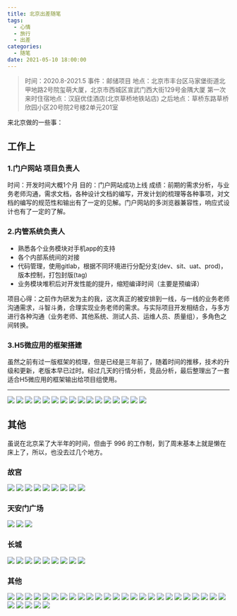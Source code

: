 ```yaml
---
title: 北京出差随笔
tags:
  - 心情
  - 旅行
  - 出差
categories:
  - 随笔
date: 2021-05-10 18:00:00
---
```


> 时间：2020.8-2021.5
> 事件：邮储项目
> 地点：北京市丰台区马家堡街道北甲地路2号院玺萌大厦，北京市西城区宣武门西大街129号金隅大厦
> 第一次来时住宿地点：汉庭优佳酒店(北京草桥地铁站店)
> 之后地点：草桥东路草桥欣园小区20号院2号楼2单元201室

<!-- more -->

来北京做的一些事：

## 工作上

### 1.门户网站 项目负责人

时间：开发时间大概1个月
目的：门户网站成功上线
成绩：前期的需求分析，与业务老师沟通，需求文档，各种设计文档的编写，开发计划的梳理等各种事项，对文档的编写的规范性和输出有了一定的见解。门户网站的多浏览器兼容性，响应式设计也有了一定的了解。

### 2.内管系统负责人 

- 熟悉各个业务模块对手机app的支持
- 各个内部系统间的对接
- 代码管理，使用gitlab，根据不同环境进行分配分支(dev、sit、uat、prod)，版本控制，打包封版(tag)
- 业务模块堆积后对开发性能的提升，缩短编译时间（主要是预编译）

项目心得：之前作为研发为主的我，这次真正的被安排到一线，与一线的业务老师沟通需求，斗智斗勇，合理实现业务老师的需求。与实际项目开发相结合，与多方进行各种沟通（业务老师、其他系统、测试人员、运维人员、质量组），多角色之间转换。

### 3.H5微应用的框架搭建

虽然之前有过一版框架的梳理，但是已经是三年前了，随着时间的推移，技术的升级和更新，老版本早已过时。经过几天的行情分析，竞品分析，最后整理出了一套适合H5微应用的框架输出给项目组使用。

---

![](/images/beijing/1.jpg)
![](/images/beijing/2.jpg)
![](/images/beijing/3.jpg)
![](/images/beijing/4.jpg)
![](/images/beijing/5.jpg)
![](/images/beijing/6.jpg)
![](/images/beijing/7.jpg)
![](/images/beijing/8.jpg)
![](/images/beijing/9.jpg)
![](/images/beijing/10.jpg)
![](/images/beijing/11.jpg)
![](/images/beijing/12.jpg)
![](/images/beijing/13.jpg)
![](/images/beijing/14.jpg)
![](/images/beijing/15.jpg)
![](/images/beijing/16.jpg)

## 其他

虽说在北京呆了大半年的时间，但由于 996 的工作制，到了周末基本上就是懒在床上了，所以，也没去过几个地方。

### 故宫

![](/images/beijing/17.jpg)
![](/images/beijing/18.jpg)
![](/images/beijing/19.jpg)
![](/images/beijing/20.jpg)
![](/images/beijing/21.jpg)
![](/images/beijing/22.jpg)
![](/images/beijing/23.jpg)
![](/images/beijing/24.jpg)
![](/images/beijing/25.jpg)

### 天安门广场

![](/images/beijing/26.jpg)
![](/images/beijing/27.jpg)
![](/images/beijing/28.jpg)

### 长城

![](/images/beijing/29.jpg)
![](/images/beijing/30.jpg)
![](/images/beijing/31.jpg)
![](/images/beijing/32.jpg)
![](/images/beijing/33.jpg)
![](/images/beijing/34.jpg)
![](/images/beijing/35.jpg)
![](/images/beijing/36.jpg)
![](/images/beijing/37.jpg)

### 其他

![](/images/beijing/38.jpg)
![](/images/beijing/39.jpg)
![](/images/beijing/40.jpg)
![](/images/beijing/41.jpg)
![](/images/beijing/42.jpg)
![](/images/beijing/43.jpg)
![](/images/beijing/44.jpg)
![](/images/beijing/45.jpg)
![](/images/beijing/46.jpg)
![](/images/beijing/47.jpg)
![](/images/beijing/48.jpg)
![](/images/beijing/49.jpg)
![](/images/beijing/50.jpg)
![](/images/beijing/51.jpg)
![](/images/beijing/52.jpg)
![](/images/beijing/53.jpg)
![](/images/beijing/54.jpg)
![](/images/beijing/55.jpg)
![](/images/beijing/56.jpg)
![](/images/beijing/57.jpg)
![](/images/beijing/58.jpg)
![](/images/beijing/59.jpg)
![](/images/beijing/60.jpg)
![](/images/beijing/61.jpg)
![](/images/beijing/62.jpg)
![](/images/beijing/63.jpg)
![](/images/beijing/64.jpg)
![](/images/beijing/65.jpg)
![](/images/beijing/66.jpg)
![](/images/beijing/67.jpg)


<br/>
